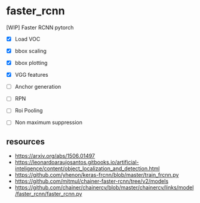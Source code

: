 # faster_rcnn
[WIP] Faster RCNN pytorch

- [x] Load VOC
- [x] bbox scaling
- [x] bbox plotting
- [x] VGG features
- [ ] Anchor generation
- [ ] RPN
- [ ] Roi Pooling
- [ ] Non maximum suppression


## resources
- https://arxiv.org/abs/1506.01497
- https://leonardoaraujosantos.gitbooks.io/artificial-inteligence/content/object_localization_and_detection.html
- https://github.com/yhenon/keras-frcnn/blob/master/train_frcnn.py
- https://github.com/mitmul/chainer-faster-rcnn/tree/v2/models
- https://github.com/chainer/chainercv/blob/master/chainercv/links/model/faster_rcnn/faster_rcnn.py
